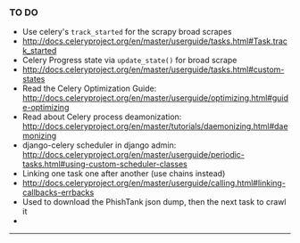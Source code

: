 ### TO DO
- Use celery's `track_started` for the scrapy broad scrapes
 - http://docs.celeryproject.org/en/master/userguide/tasks.html#Task.track_started
- Celery Progress state via `update_state()` for broad scrape
 - http://docs.celeryproject.org/en/master/userguide/tasks.html#custom-states 
- Read the Celery Optimization Guide: http://docs.celeryproject.org/en/master/userguide/optimizing.html#guide-optimizing
- Read about Celery process deamonization: http://docs.celeryproject.org/en/master/tutorials/daemonizing.html#daemonizing
- django-celery scheduler in django admin: http://docs.celeryproject.org/en/master/userguide/periodic-tasks.html#using-custom-scheduler-classes
- Linking one task one after another (use chains instead)
 - http://docs.celeryproject.org/en/master/userguide/calling.html#linking-callbacks-errbacks
 - Used to download the PhishTank json dump, then the next task to crawl it
 - 
 
_ _ _ 

